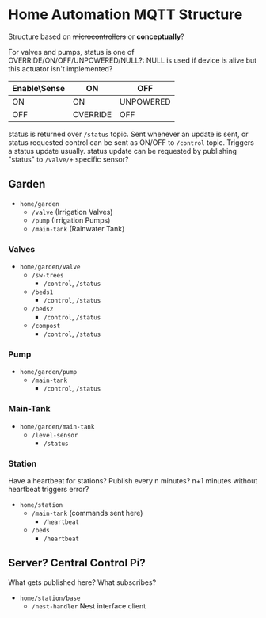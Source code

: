 # Home Automation MQTT Structure

Structure based on ~~microcontrollers~~ or **conceptually**?


For valves and pumps, status is one of OVERRIDE/ON/OFF/UNPOWERED/NULL?:
NULL is used if device is alive but this actuator isn't implemented?

| Enable\Sense  | ON  | OFF  |
|---|---|---|
| ON  | ON  | UNPOWERED  |
| OFF | OVERRIDE  | OFF  |

status is returned over `/status` topic. Sent whenever an update is sent, or status requested
control can be sent as ON/OFF to `/control` topic. Triggers a status update usually.
status update can be requested by publishing "status" to `/valve/+` specific sensor?

## Garden

- `home/garden`
  - `/valve` (Irrigation Valves)
  - `/pump` (Irrigation Pumps)
  - `/main-tank` (Rainwater Tank)

### Valves

- `home/garden/valve`
  - `/sw-trees` 
    - `/control`, `/status`
  - `/beds1`
    - `/control`, `/status`
  - `/beds2`
    - `/control`, `/status`
  - `/compost`
    - `/control`, `/status`

### Pump

- `home/garden/pump`
  - `/main-tank`
    - `/control`, `/status`

### Main-Tank

- `home/garden/main-tank`
  - `/level-sensor`
    - `/status`

### Station

Have a heartbeat for stations? Publish every n minutes? n+1 minutes without heartbeat triggers error?

- `home/station`
  - `/main-tank` (commands sent here)
    - `/heartbeat`
  - `/beds`
    - `/heartbeat`

## Server? Central Control Pi? 

What gets published here? What subscribes?

- `home/station/base`
  - `/nest-handler` Nest interface client

